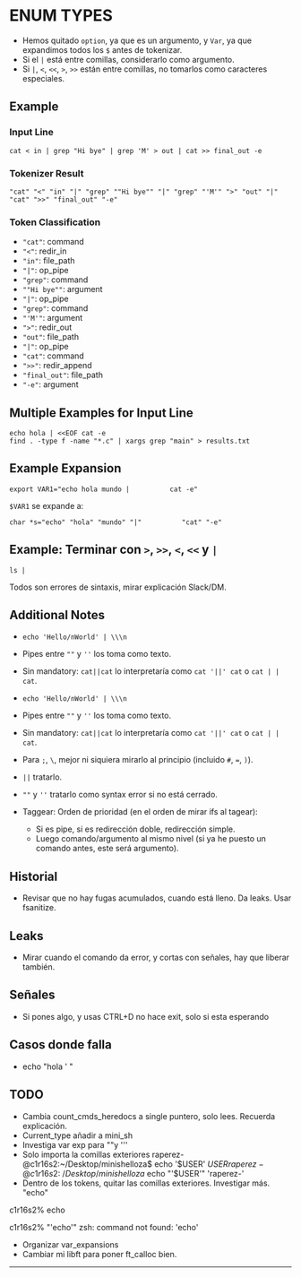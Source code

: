 # ENUM TYPES

- Hemos quitado `option`, ya que es un argumento, y `Var`, ya que expandimos todos los `$` antes de tokenizar.
- Si el `|` está entre comillas, considerarlo como argumento.
- Si `|`, `<`, `<<`, `>`, `>>` están entre comillas, no tomarlos como caracteres especiales.

## Example

### Input Line
```
cat < in | grep "Hi bye" | grep 'M' > out | cat >> final_out -e
```

### Tokenizer Result
```
"cat" "<" "in" "|" "grep" ""Hi bye"" "|" "grep" "'M'" ">" "out" "|" "cat" ">>" "final_out" "-e"
```

### Token Classification
- `"cat"`: command
- `"<"`: redir_in
- `"in"`: file_path
- `"|"`: op_pipe
- `"grep"`: command
- `""Hi bye""`: argument
- `"|"`: op_pipe
- `"grep"`: command
- `"'M'"`: argument
- `">"`: redir_out
- `"out"`: file_path
- `"|"`: op_pipe
- `"cat"`: command
- `">>"`: redir_append
- `"final_out"`: file_path
- `"-e"`: argument

## Multiple Examples for Input Line
```
echo hola | <<EOF cat -e
find . -type f -name "*.c" | xargs grep "main" > results.txt
```

## Example Expansion
```
export VAR1="echo hola mundo |          cat -e"
```
`$VAR1` se expande a:
```
char *s="echo" "hola" "mundo" "|"          "cat" "-e"
```

## Example: Terminar con `>`, `>>`, `<`, `<<` y `|`
```
ls |
```
Todos son errores de sintaxis, mirar explicación Slack/DM.

## Additional Notes
- `echo 'Hello/nWorld' | \\\n`
- Pipes entre `""` y `''` los toma como texto.
- Sin mandatory: `cat||cat` lo interpretaría como `cat '||' cat` o `cat | | cat`.

- `echo 'Hello/nWorld' | \\\n`
- Pipes entre `""` y `''` los toma como texto.
- Sin mandatory: `cat||cat` lo interpretaría como `cat '||' cat` o `cat | | cat`.

- Para `;`, `\`, mejor ni siquiera mirarlo al principio (incluido `#`, `=`, `)`).
- `||` tratarlo.
- `""` y `''` tratarlo como syntax error si no está cerrado.

- Taggear: Orden de prioridad (en el orden de mirar ifs al tagear):
  - Si es pipe, si es redirección doble, redirección simple.
  - Luego comando/argumento al mismo nivel (si ya he puesto un comando antes, este será argumento).


## Historial
- Revisar que no hay fugas acumulados, cuando está lleno. Da leaks. Usar fsanitize. 

## Leaks
- Mirar cuando el comando da error, y cortas con señales, hay que liberar también. 

## Señales
- Si pones algo, y usas CTRL+D no hace exit, solo si esta esperando

## Casos donde falla
- echo "hola '  "

## TODO
- Cambia count_cmds_heredocs a single puntero, solo lees. Recuerda explicación. 
- Current_type añadir a mini_sh
- Investiga var exp para ""y '''
- Solo importa la comillas exteriores
raperez-@c1r16s2:~/Desktop/minishelloza$ echo '$USER'
$USER
raperez-@c1r16s2:~/Desktop/minishelloza$ echo "'$USER'"
'raperez-'
- Dentro de los tokens, quitar las comillas exteriores. Investigar más. 
"echo"     

c1r16s2% echo

c1r16s2% "'echo'"
zsh: command not found: 'echo'
- Organizar var_expansions
- Cambiar mi libft para poner ft_calloc bien. 
---
